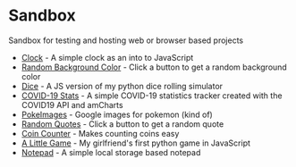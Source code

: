 # Sandbox

Sandbox for testing and hosting web or browser based projects

- [Clock](https://val8119.github.io/sandbox/javascript_clock/) - A simple clock as an into to JavaScript
- [Random Background Color](https://val8119.github.io/sandbox/random_background_color/) - Click a button to get a random background color
- [Dice](https://val8119.github.io/sandbox/javascript_dice_simulator/) - A JS version of my python dice rolling simulator
- [COVID-19 Stats](https://val8119.github.io/sandbox/covid-19_stats/) - A simple COVID-19 statistics tracker created with the COVID19 API and amCharts
- [PokeImages](https://val8119.github.io/sandbox/poke_images/) - Google images for pokemon (kind of)
- [Random Quotes](https://val8119.github.io/sandbox/random_quotes/) - Click a button to get a random quote
- [Coin Counter](https://val8119.github.io/sandbox/coin_counter/) - Makes counting coins easy
- [A Little Game](https://val8119.github.io/sandbox/a_little_game/) - My girlfriend's first python game in JavaScript
- [Notepad](https://val8119.github.io/sandbox/notepad_local_storage/) - A simple local storage based notepad
